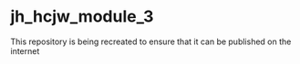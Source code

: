 # jh_hcjw_module_3

This repository is being recreated to ensure that it can be published on the internet

